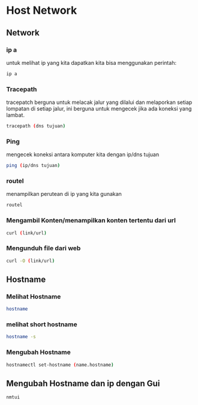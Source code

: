 # Host Network

## Network

### ip a

untuk melihat ip yang kita dapatkan kita bisa menggunakan perintah:

```sh
ip a
```

### Tracepath

tracepatch berguna untuk melacak jalur yang dilalui dan melaporkan setiap lompatan di setiap jalur, ini berguna untuk mengecek jika ada koneksi yang lambat.

```sh
tracepath (dns tujuan)
```

### Ping

mengecek koneksi antara komputer kita dengan ip/dns tujuan

```sh
ping (ip/dns tujuan)
```

### routel

menampilkan perutean di ip yang kita gunakan

```sh
routel
```

### Mengambil Konten/menampilkan konten tertentu dari url

```sh
curl (link/url)
```

### Mengunduh file dari web

```sh
curl -O (link/url)
```

## Hostname

### Melihat Hostname

```sh
hostname
```

### melihat short hostname

```sh
hostname -s
```

### Mengubah Hostname

```sh
hostnamectl set-hostname (name.hostname)
```

## Mengubah Hostname dan ip dengan Gui

```sh
nmtui
```
